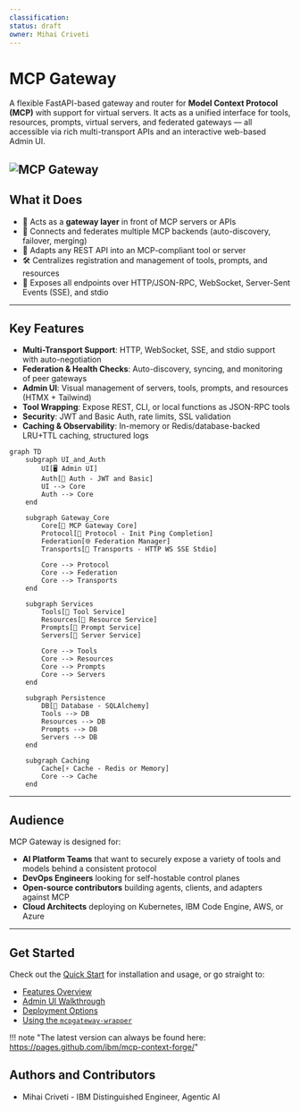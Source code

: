 ```yaml
---
classification:
status: draft
owner: Mihai Criveti
---
```


# MCP Gateway

A flexible FastAPI-based gateway and router for **Model Context Protocol (MCP)** with support for virtual servers. It acts as a unified interface for tools, resources, prompts, virtual servers, and federated gateways — all accessible via rich multi-transport APIs and an interactive web-based Admin UI.

![MCP Gateway](images/mcpgateway.gif)
---

## What it Does

- 🚪 Acts as a **gateway layer** in front of MCP servers or APIs
- 🔗 Connects and federates multiple MCP backends (auto-discovery, failover, merging)
- 🔄 Adapts any REST API into an MCP-compliant tool or server
- 🛠️ Centralizes registration and management of tools, prompts, and resources
- 📡 Exposes all endpoints over HTTP/JSON-RPC, WebSocket, Server-Sent Events (SSE), and stdio

---

## Key Features

- **Multi-Transport Support**: HTTP, WebSocket, SSE, and stdio support with auto-negotiation
- **Federation & Health Checks**: Auto-discovery, syncing, and monitoring of peer gateways
- **Admin UI**: Visual management of servers, tools, prompts, and resources (HTMX + Tailwind)
- **Tool Wrapping**: Expose REST, CLI, or local functions as JSON-RPC tools
- **Security**: JWT and Basic Auth, rate limits, SSL validation
- **Caching & Observability**: In-memory or Redis/database-backed LRU+TTL caching, structured logs

```mermaid
graph TD
    subgraph UI_and_Auth
        UI[🖥️ Admin UI]
        Auth[🔐 Auth - JWT and Basic]
        UI --> Core
        Auth --> Core
    end

    subgraph Gateway_Core
        Core[🚪 MCP Gateway Core]
        Protocol[📡 Protocol - Init Ping Completion]
        Federation[🌐 Federation Manager]
        Transports[🔀 Transports - HTTP WS SSE Stdio]

        Core --> Protocol
        Core --> Federation
        Core --> Transports
    end

    subgraph Services
        Tools[🧰 Tool Service]
        Resources[📁 Resource Service]
        Prompts[📝 Prompt Service]
        Servers[🧩 Server Service]

        Core --> Tools
        Core --> Resources
        Core --> Prompts
        Core --> Servers
    end

    subgraph Persistence
        DB[💾 Database - SQLAlchemy]
        Tools --> DB
        Resources --> DB
        Prompts --> DB
        Servers --> DB
    end

    subgraph Caching
        Cache[⚡ Cache - Redis or Memory]
        Core --> Cache
    end
```

---

## Audience

MCP Gateway is designed for:

- **AI Platform Teams** that want to securely expose a variety of tools and models behind a consistent protocol
- **DevOps Engineers** looking for self-hostable control planes
- **Open-source contributors** building agents, clients, and adapters against MCP
- **Cloud Architects** deploying on Kubernetes, IBM Code Engine, AWS, or Azure

---

## Get Started

Check out the [Quick Start](overview/index.md) for installation and usage, or go straight to:

- [Features Overview](overview/features.md)
- [Admin UI Walkthrough](overview/ui.md)
- [Deployment Options](deployment/index.md)
- [Using the `mcpgateway-wrapper`](using/mcpgateway-wrapper.md)

!!! note "The latest version can always be found here: https://pages.github.com/ibm/mcp-context-forge/"

<!-- [Download PDF](pdf/mcpgateway-docs.pdf){ .md-button } [Download DOCX](out/mcpgateway-docs.docx){ .md-button } -->

## Authors and Contributors

- Mihai Criveti - IBM Distinguished Engineer, Agentic AI
